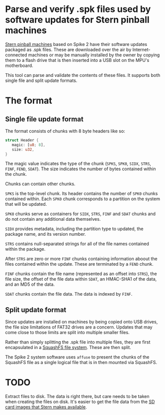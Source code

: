 # Parse and verify .spk files used by software updates for Stern pinball machines

[Stern pinball machines](https://www.sternpinball.com/) based on Spike 2 have
their software updates packaged as .spk files. These are downloaded over the
air by Internet-connected machines or may be manually installed by the owner by
copying them to a flash drive that is then inserted into a USB slot on the
MPU's motherboard.

This tool can parse and validate the contents of these files. It supports both single file and split update formats.

# The format

## Single file update format

The format consists of chunks with 8 byte headers like so:

```rust
struct Header {
   magic: [u8; 8],
   size: u32,
}
```

The magic value indicates the type of the chunk (`SPKS`, `SPK0`, `SIDX`,
`STRS`, `FINF`, `FEND`, `SDAT`). The size indicates the number of bytes
contained within the chunk.

Chunks can contain other chunks.

`SPKS` is the top-level chunk. Its header contains the number of `SPK0` chunks
contained within. Each `SPK0` chunk corresponds to a partition on the system
that will be updated.

`SPK0` chunks serve as containers for `SIDX`, `STRS`, `FINF` and `SDAT` chunks
and do not contain any additional data themselves.

`SIDX` provides metadata, including the partition type to updated, the package
name, and its version number. 

`STRS` contains null-separated strings for all of the file names contained
within the package.

After `STRS` are zero or more `FINF` chunks containing information aboout the
files contained within the update. These are terminated by a `FEND` chunk.

`FINF` chunks contain the file name (represented as an offset into `STRS`), the
file size, the offset of the file data within `SDAT`, an HMAC-SHA1 of the data,
and an MD5 of the data.

`SDAT` chunks contain the file data. The data is indexed by `FINF`.


## Split update format

Since updates are installed on machines by being copied onto USB drives, the
file size limitations of FAT32 drives are a concern. Updates that may come
close to those limits are split into multiple smaller files.

Rather than simply splitting the .spk file into multiple files, they are first
encapsulated in a [SquashFS file
system](https://tldp.org/HOWTO/SquashFS-HOWTO/whatis.html). These are then
split.

The Spike 2 system software uses `affuse` to present the chunks of the SquashFS
file as a single logical file that is in then mounted via SquashFS.

# TODO

Extract files to disk. The data is right there, but care needs to be taken when
creating the files on disk. It's easier to get the file data from the [SD card
images that Stern makes available](https://sternpinball.com/support/sd-cards/).

